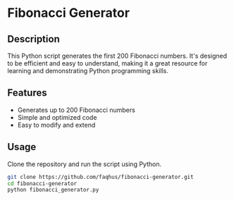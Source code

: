 # Fibonacci Generator

## Description
This Python script generates the first 200 Fibonacci numbers. It's designed to be efficient and easy to understand, making it a great resource for learning and demonstrating Python programming skills.

## Features
- Generates up to 200 Fibonacci numbers
- Simple and optimized code
- Easy to modify and extend

## Usage
Clone the repository and run the script using Python.

```bash
git clone https://github.com/faqhus/fibonacci-generator.git
cd fibonacci-generator
python fibonacci_generator.py
